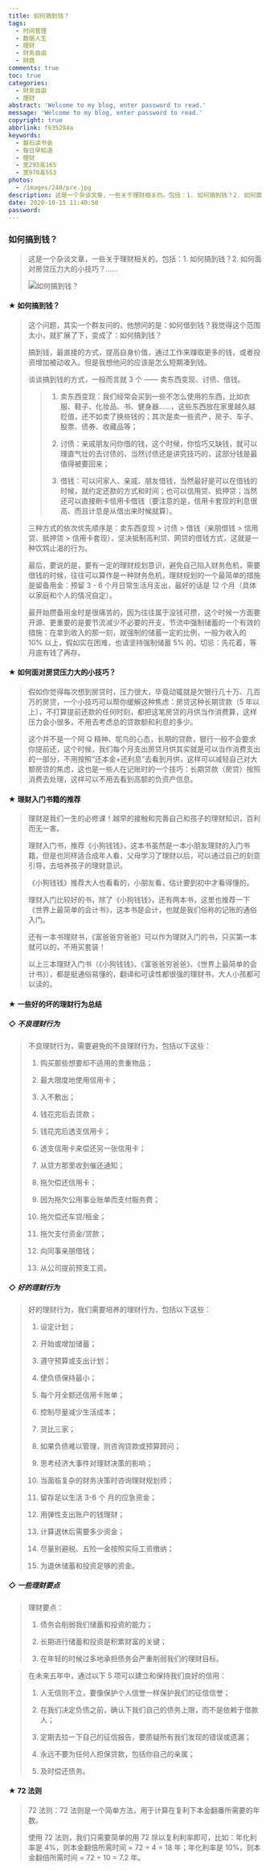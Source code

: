 ```yaml
---
title: 如何搞到钱？
tags:
  - 时间管理
  - 数据人生
  - 理财
  - 财务自由
  - 财商
comments: true
toc: true
categories:
  - 财务自由
  - 理财
abstract: 'Welcome to my blog, enter password to read.'
message: 'Welcome to my blog, enter password to read.'
copyright: true
abbrlink: f635284a
keywords:
  - 磐石读书会
  - 每日早知道
  - 理财
  - 宽293高165
  - 宽978高553
photos:
  - /images/240/pre.jpg
description: 这是一个杂谈文章，一些关于理财相关的。包括：1. 如何搞到钱？2. 如何面对房贷压力大的小技巧？……
date: 2020-10-15 11:40:50
password:
---
```

<script type="text/javascript" src="/js/src/bai.js"></script>

### 如何搞到钱？
> 这是一个杂谈文章，一些关于理财相关的。包括：1. 如何搞到钱？2. 如何面对房贷压力大的小技巧？……
>
> ![如何搞到钱？](/images/240/sub_pre.jpg)


#### ★ 如何搞到钱？
> 这个问题，其实一个群友问的，他想问的是：如何借到钱？我觉得这个范围太小，就扩展了下，变成了：如何搞到钱？
>
> 搞到钱，最直接的方式，提高自身价值，通过工作来赚取更多的钱，或者投资增加被动收入。但是我想他问的应该是怎么短期凑到钱。
>
> 谈谈搞到钱的方式，一般而言就 3 个 —— 卖东西变现、讨债、借钱。
>>
>> 1. 卖东西变现：我们经常会买到一些不怎么使用的东西，比如衣服、鞋子、化妆品、书、健身器……，这些东西放在家里越久越贬值，还不如卖了换些钱的；其次是卖一些资产，房子、车子、股票、债券、收藏品等；
>>
>> 2. 讨债：亲戚朋友问你借的钱，这个时候，你恰巧又缺钱，就可以理直气壮的去讨债的，当然讨债还是讲究技巧的，这部分钱是最值得被要回来；
>>
>> 3. 借钱：可以问家人、亲戚、朋友借钱，当然最好是可以在借钱的时候，就约定还款的方式和时间；也可以信用贷、抵押贷；当然还可以直接刷卡信用卡借钱（要注意的是，信用卡套现的利息很高、而且计息是从借出来时候就算）。
>
> 三种方式的依次优先顺序是：卖东西变现 > 讨债 > 借钱（亲朋借钱 > 信用贷、抵押贷 > 信用卡套现），坚决抵制高利贷、网贷的借钱方式，这就是一种饮鸩止渴的行为。
>
> 最后，要说的是，要有一定的理财规划意识，避免自己陷入财务危机，需要借钱的时候，往往可以算作是一种财务危机，理财规划的一个最简单的措施是留备用金：预留 3 - 6 个月日常生活月支出，最好的话是 12 个月（具体以家庭和个人的情况自定）。
>
> 最开始攒备用金时是很痛苦的，因为往往属于没钱可攒，这个时候一方面要开源、更重要的是要节流减少不必要的开支，节流中强制储蓄的一个有效的措施：在拿到收入的那一刻，就强制的储蓄一定的比例，一般为收入的 10% 以上，假如实在困难，也请坚持强制储蓄 5% 的。切忌：先花着，等月底有钱了再存。

#### ★ 如何面对房贷压力大的小技巧？
> 假如你觉得每次想到房贷时，压力很大，毕竟动辄就是欠银行几十万、几百万的房贷，一个小技巧可以帮你缓解这种焦虑：房贷这种长期贷款（5 年以上），不打算提前还款的任何时刻，都把这笔房贷的月供当作消费算，这样压力会小很多，不用去考虑总的贷款额和利息的多少。
>
> 这个并不是一个阿 Q 精神、鸵鸟的心态，长期的贷款，银行一般不会要求你提前还，这个时候，我们每个月支出房贷月供其实就是可以当作消费支出的一部分，不用按照“还本金+还利息”去看到月供，这样可以减轻自己对大额房贷的焦虑，这也是一些人在记账时的一个技巧：长期贷款（房贷）按照消费去处理，这样可以不用去看到高额的负资产信息。

#### ★ 理财入门书籍的推荐
> 理财是我们一生的必修课！越早的接触和完善自己和孩子的理财知识，百利而无一害。
>
> 理财入门书，推荐《小狗钱钱》，这本书虽然是一本小朋友理财的入门书籍，但是也同样适合成年人看，父母学习了理财以后，可以通过自己的刻意引导，去培养孩子的理财意识。
>
> 《小狗钱钱》推荐大人也看看的，小朋友看，估计要到初中才看得懂的。
>
> 理财入门比较好的书，除了《小狗钱钱》，还有两本书，这里也推荐一下《世界上最简单的会计书》，这本书是会计，也就是我们俗称的记账的通俗入门。
>
> 还有一本书理财书，《富爸爸穷爸爸》可以作为理财入门的书，只买第一本就可以的，不用买套装！
>
> 以上三本理财入门书（《小狗钱钱》、《富爸爸穷爸爸》、《世界上最简单的会计书》），都是挺通俗易懂的，翻译和可读性都很强的理财书，大人小孩都可以读的。

#### ★ 一些好的坏的理财行为总结

##### ◇ 不良理财行为
> 不良理财行为，需要避免的不良理财行为，包括以下这些：
>
> 1. 购买那些想要却不适用的贵重物品；
>
> 2. 最大限度地使用信用卡；
>
> 3. 入不敷出；
>
> 4. 钱花完后去贷款；
>
> 5. 钱花完后透支信用卡；
>
> 6. 透支信用卡来偿还另一张信用卡；
>
> 7. 从贷方那里收到催还通知；
>
> 8. 拖欠偿还信用卡；
>
> 9. 因为拖欠公用事业账单而支付服务费；
>
> 10. 拖欠偿还车贷/租金；
>
> 11. 拖欠支付资金/贷款；
>
> 12. 向同事亲朋借钱；
>
> 13. 从公司提前预支工资。

##### ◇ 好的理财行为
> 好的理财行为，我们需要培养的理财行为，包括以下这些：
>
> 1. 设定计划；
>
> 2. 开始或增加储蓄；
>
> 3. 遵守预算或支出计划；
>
> 4. 使负债保持最小；
>
> 5. 每个月全额还信用卡账单；
>
> 6. 控制尽量减少生活成本；
>
> 7. 货比三家；
>
> 8. 如果负债难以管理，则咨询贷款或预算顾问；
>
> 9. 思考经济大事件对理财决策的影响；
>
> 10. 当面临复杂的财务决策时咨询理财规划师；
>
> 11. 留存足以生活 3-6 个 月的应急资金；
>
> 12. 用弹性支出账户的钱理财；
>
> 13. 计算退休后需要多少资金；
>
> 14. 尽量别避税、五险一金按照实际工资缴纳；
>
> 15. 为退休储蓄和投资足够的资金。

##### ◇ 一些理财要点
> 理财要点：
>
> 1. 债务会削弱我们储蓄和投资的能力；
>
> 2. 长期进行储蓄和投资是积累财富的关键；
>
> 3. 在年轻的时候过多地承担债务会严重削弱我们的理财目标。

> 在未来五年中，通过以下 5 项可以建立和保持我们良好的信用：
>
> 1. 人无信则不立，要像保护个人信誉一样保护我们的征信信誉；
>
> 2. 在我们决定负债之前，确认下我们自己的债务上限，而不是依赖于借款人；
>
> 3. 定期去拉一下自己的征信报告，要质疑所有我们发现的错误或遗漏；
>
> 4. 永远不要为任何人担保贷款，包括你自己的亲属；
>
> 5. 及时偿还债务。

#### ★ 72 法则
> 72 法则：72 法则是一个简单方法，用于计算在复利下本金翻番所需要的年数。
>
> 使用 72 法则，我们只需要简单的用 72 除以复利利率即可，比如：年化利率是 4%，则本金翻倍所需时间 = 72 ÷ 4 = 18 年；年化利率是 10%，则本金翻倍所需时间 = 72 ÷ 10 = 7.2 年。

